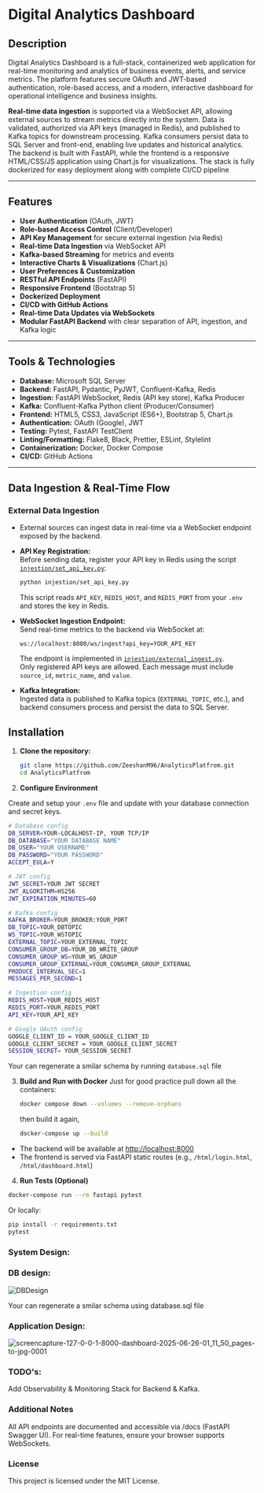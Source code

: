 # Digital Analytics Dashboard

## Description

Digital Analytics Dashboard is a full-stack, containerized web application for real-time monitoring and analytics of business events, alerts, and service metrics. The platform features secure OAuth and JWT-based authentication, role-based access, and a modern, interactive dashboard for operational intelligence and business insights.

**Real-time data ingestion** is supported via a WebSocket API, allowing external sources to stream metrics directly into the system. Data is validated, authorized via API keys (managed in Redis), and published to Kafka topics for downstream processing. Kafka consumers persist data to SQL Server and front-end, enabling live updates and historical analytics. The backend is built with FastAPI, while the frontend is a responsive HTML/CSS/JS application using Chart.js for visualizations. The stack is fully dockerized for easy deployment along with complete CI/CD pipeline

---

## Features

- **User Authentication** (OAuth, JWT)
- **Role-based Access Control** (Client/Developer)
- **API Key Management** for secure external ingestion (via Redis)
- **Real-time Data Ingestion** via WebSocket API
- **Kafka-based Streaming** for metrics and events
- **Interactive Charts & Visualizations** (Chart.js)
- **User Preferences & Customization**
- **RESTful API Endpoints** (FastAPI)
- **Responsive Frontend** (Bootstrap 5)
- **Dockerized Deployment**
- **CI/CD with GitHub Actions**
- **Real-time Data Updates via WebSockets**
- **Modular FastAPI Backend** with clear separation of API, ingestion, and Kafka logic

---

## Tools & Technologies

- **Database:** Microsoft SQL Server
- **Backend:** FastAPI, Pydantic, PyJWT, Confluent-Kafka, Redis
- **Ingestion:** FastAPI WebSocket, Redis (API key store), Kafka Producer
- **Kafka:** Confluent-Kafka Python client (Producer/Consumer)
- **Frontend:** HTML5, CSS3, JavaScript (ES6+), Bootstrap 5, Chart.js
- **Authentication:** OAuth (Google), JWT
- **Testing:** Pytest, FastAPI TestClient
- **Linting/Formatting:** Flake8, Black, Prettier, ESLint, Stylelint
- **Containerization:** Docker, Docker Compose
- **CI/CD:** GitHub Actions

---

## Data Ingestion & Real-Time Flow

### External Data Ingestion

- External sources can ingest data in real-time via a WebSocket endpoint exposed by the backend.
- **API Key Registration:**  
  Before sending data, register your API key in Redis using the script [`injestion/set_api_key.py`](injestion/set_api_key.py):
  ```sh
  python injestion/set_api_key.py
  ```
  This script reads `API_KEY`, `REDIS_HOST`, and `REDIS_PORT` from your `.env` and stores the key in Redis.

- **WebSocket Ingestion Endpoint:**  
  Send real-time metrics to the backend via WebSocket at:
  ```
  ws://localhost:8000/ws/ingest?api_key=YOUR_API_KEY
  ```
  The endpoint is implemented in [`injestion/external_ingest.py`](injestion/external_ingest.py).  
  Only registered API keys are allowed. Each message must include `source_id`, `metric_name`, and `value`.

- **Kafka Integration:**  
  Ingested data is published to Kafka topics (`EXTERNAL_TOPIC`, etc.), and backend consumers process and persist the data to SQL Server.


## Installation

1. **Clone the repository:**
   ```sh
   git clone https://github.com/ZeeshanM96/AnalyticsPlatfrom.git
   cd AnalyticsPlatfrom
   ```

2. **Configure Environment**

Create and setup your `.env` file and update with your database connection and secret keys.

   ```sh
   # Database config
   DB_SERVER=YOUR-LOCALHOST-IP, YOUR TCP/IP
   DB_DATABASE="YOUR DATABASE NAME"
   DB_USER="YOUR USERNAME"
   DB_PASSWORD="YOUR PASSWORD"
   ACCEPT_EULA=Y

   # JWT config
   JWT_SECRET=YOUR JWT SECRET
   JWT_ALGORITHM=HS256
   JWT_EXPIRATION_MINUTES=60

   # Kafka config
   KAFKA_BROKER=YOUR_BROKER:YOUR_PORT
   DB_TOPIC=YOUR_DBTOPIC
   WS_TOPIC=YOUR_WSTOPIC
   EXTERNAL_TOPIC=YOUR_EXTERNAL_TOPIC
   CONSUMER_GROUP_DB=YOUR_DB_WRITE_GROUP
   CONSUMER_GROUP_WS=YOUR_WS_GROUP
   CONSUMER_GROUP_EXTERNAL=YOUR_CONSUMER_GROUP_EXTERNAL
   PRODUCE_INTERVAL_SEC=1
   MESSAGES_PER_SECOND=1

   # Ingestion config
   REDIS_HOST=YOUR_REDIS_HOST
   REDIS_PORT=YOUR_REDIS_PORT
   API_KEY=YOUR_API_KEY

   # Google OAuth config
   GOOGLE_CLIENT_ID = YOUR_GOOGLE_CLIENT_ID
   GOOGLE_CLIENT_SECRET = YOUR_GOOGLE_CLIENT_SECRET
   SESSION_SECRET= YOUR_SESSION_SECRET
   ```
   Your can regenerate a smilar schema by running `database.sql` file
   
3. **Build and Run with Docker**
   Just for good practice pull down all the containers:
   ```sh
   docker compose down --volumes --remove-orphans
   ```
   then build it again,
   ```sh
   docker-compose up --build
   ```

- The backend will be available at [http://localhost:8000](http://localhost:8000)
- The frontend is served via FastAPI static routes (e.g., `/html/login.html`, `/html/dashboard.html`)

4. **Run Tests (Optional)**

```sh
docker-compose run --rm fastapi pytest
```

Or locally:

```sh
pip install -r requirements.txt
pytest
```

### System Design:

### DB design:
![DBDesign](https://github.com/user-attachments/assets/675db00b-9468-42b6-af57-45e04794b26d)

Your can regenerate a smilar schema using database.sql file

### Application Design:
![screencapture-127-0-0-1-8000-dashboard-2025-06-26-01_11_50_pages-to-jpg-0001](https://github.com/user-attachments/assets/15a9550b-bf6c-469d-bf53-fad9c24cf846)


### TODO's:
Add Observability & Monitoring Stack for Backend & Kafka.


### Additional Notes
All API endpoints are documented and accessible via /docs (FastAPI Swagger UI).
For real-time features, ensure your browser supports WebSockets.

### License
This project is licensed under the MIT License.
